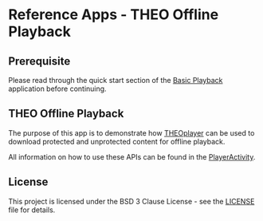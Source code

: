 # Reference Apps - THEO Offline Playback

## Prerequisite

Please read through the quick start section of the [Basic Playback] application before continuing.

## THEO Offline Playback

The purpose of this app is to demonstrate how [THEOplayer] can be used to download protected and
unprotected content for offline playback.

All information on how to use these APIs can be found in the [PlayerActivity](src/main/java/com/theoplayer/sample/playback/offline/PlayerActivity.kt).

## License

This project is licensed under the BSD 3 Clause License - see the [LICENSE] file for details.

[//]: # (Links and Guides reference)
[THEOplayer]: https://www.theoplayer.com/
[Basic Playback]: ../basic-playback/README.md

[//]: # (Project files reference)
[LICENSE]: ../LICENSE
